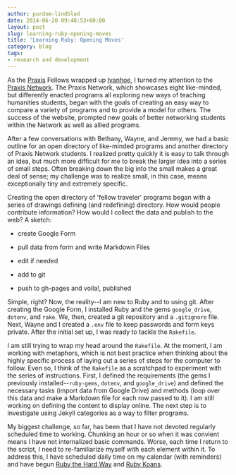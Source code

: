 ```yaml
---
author: purdom-lindblad
date: 2014-06-20 09:48:53+00:00
layout: post
slug: learning-ruby-opening-moves
title: 'Learning Ruby: Opening Moves'
category: blog
tags:
- research and development
---
```


As the [Praxis](https://praxis.scholarslab.org) Fellows wrapped up [Ivanhoe](http://ivanhoe.scholarslab.org), I turned my attention to the [Praxis Network](http://www.praxis-network.org). The Praxis Network, which showcases eight like-minded, but differently enacted programs all exploring new ways of teaching humanities students, began with the goals of creating an easy way to compare a variety of programs and to provide a model for others. The success of the website, prompted new goals of better networking students within the Network as well as allied programs.

After a few conversations with Bethany, Wayne, and Jeremy, we had a basic outline for an open directory of like-minded programs and another directory of Praxis Network students. I realized pretty quickly it is easy to talk through an idea, but much more difficult for me to break the larger idea into a series of small steps. Often breaking down the big into the small makes a great deal of sense; my challenge was to realize small, in this case, means exceptionally tiny and extremely specific.

Creating the open directory of 'fellow traveler' programs began with a series of drawings defining (and redefining) directory. How would people contribute information? How would I collect the data and publish to the web? A sketch:



	
  * create Google Form

	
  * pull data from form and write Markdown Files

	
  * edit if needed

	
  * add to git

	
  * push to gh-pages and voila!, published


Simple, right? Now, the reality--I am new to Ruby and to using git. After creating the Google Form, I installed Ruby and the gems `google_drive`, `dotenv`, and `rake`. We, then, created a git repository and a `.gitignore` file. Next, Wayne and I created a `.env` file to keep passwords and form keys private. After the initial set up, I was ready to tackle the `Rakefile`.

I am still trying to wrap my head around the `Rakefile`. At the moment, I am working with metaphors, which is not best practice when thinking about the highly specific process of laying out a series of steps for the computer to follow. Even so, I think of the `Rakefile` as a scratchpad to experiment with the series of instructions. First, I defined the requirements (the gems I previously installed--`ruby-gems`, `dotenv`, and `google_drive`) and defined the necessary tasks (import data from Google Drive) and methods (loop over this data and make a Markdown file for each row passed to it). I am still working on defining the content to display online. The next step is to investigate using Jekyll categories as a way to filter programs. 

My biggest challenge, so far, has been that I have not devoted regularly scheduled time to working. Chunking an hour or so when it was convient means I have not internalized basic commands. Worse, each time I return to the script, I need to re-familiarize myself with each element within it. To address this, I have scheduled daily time on my calendar (with reminders) and have begun [Ruby the Hard Way](http://ruby.learncodethehardway.org) and [Ruby Koans](http://rubykoans.com).
